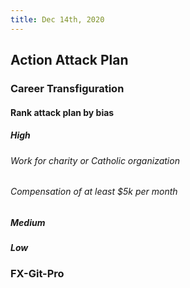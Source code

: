 ```yaml
---
title: Dec 14th, 2020
---
```


## Action Attack Plan
### Career Transfiguration
#### Rank attack plan by bias
##### High
###### Work for charity or Catholic organization
###### Compensation of at least $5k per month
##### Medium
##### Low
####
### FX-Git-Pro
